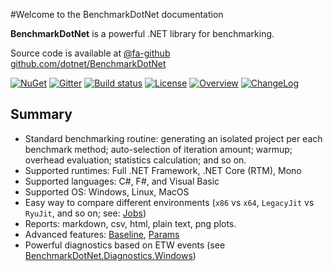#Welcome to the BenchmarkDotNet documentation

**BenchmarkDotNet** is a powerful .NET library for benchmarking. 

Source code is available at [@fa-github github.com/dotnet/BenchmarkDotNet](https://github.com/dotnet/BenchmarkDotNet)

[![NuGet](https://img.shields.io/nuget/v/BenchmarkDotNet.svg)](https://www.nuget.org/packages/BenchmarkDotNet/) [![Gitter](https://img.shields.io/gitter/room/dotnet/BenchmarkDotNet.svg)](https://gitter.im/dotnet/BenchmarkDotNet) [![Build status](https://img.shields.io/appveyor/ci/dotnet/benchmarkdotnet/master.svg?label=appveyor)](https://ci.appveyor.com/project/dotnet/benchmarkdotnet/branch/master) [![License](https://img.shields.io/badge/license-MIT-blue.svg)](LICENSE.md) [![Overview](https://img.shields.io/badge/docs-Overview-green.svg?style=flat)](https://dotnet.github.io/BenchmarkDotNet/Overview.htm) [![ChangeLog](https://img.shields.io/badge/docs-ChangeLog-green.svg?style=flat)](https://github.com/dotnet/BenchmarkDotNet/wiki/ChangeLog)

## Summary

* Standard benchmarking routine: generating an isolated project per each benchmark method; auto-selection of iteration amount; warmup; overhead evaluation; statistics calculation; and so on.
* Supported runtimes: Full .NET Framework, .NET Core (RTM), Mono
* Supported languages: C#, F#, and Visual Basic
* Supported OS: Windows, Linux, MacOS
* Easy way to compare different environments (`x86` vs `x64`, `LegacyJit` vs `RyuJit`, and so on; see: [Jobs](https://dotnet.github.io/BenchmarkDotNet/Configs/Jobs.htm))
* Reports: markdown, csv, html, plain text, png plots.
* Advanced features: [Baseline](https://dotnet.github.io/BenchmarkDotNet/Advanced/Baseline.htm), [Params](https://dotnet.github.io/BenchmarkDotNet/Advanced/Params.htm)
* Powerful diagnostics based on ETW events (see [BenchmarkDotNet.Diagnostics.Windows](https://www.nuget.org/packages/BenchmarkDotNet.Diagnostics.Windows/))